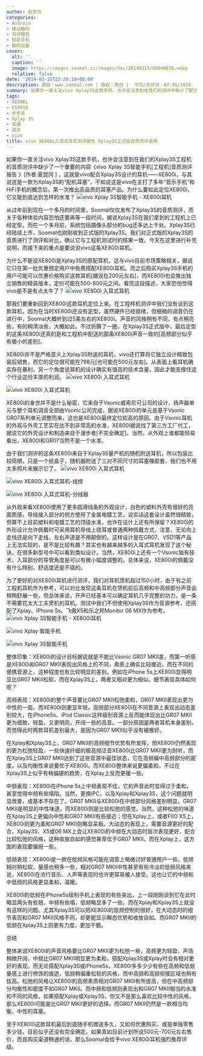 ```yaml
---
author: 赵宇为
categories:
- Android
- 移动数码
- 测评报告
- 智能手机
- 数码设备
cover:
  alt: ''
  caption: ''
  image: https://images.soomal.cc/images/doc/20140315/00040876.webp
  relative: false
date: '2014-03-15T22:28:18+08:00'
description: 源自：www.soomal.com | 版权：原创 |  平均/总评分：07.95/1018
summary: 如果你一直关注vivo Xplay3S这款手机，也许会注意到在我们的测评中缺少了配合Xplay3S设计的耳机――XE800i，与其说这是一款为Xplay3S的“配机耳塞”，不如说这是vivo在主打了多年“音乐手机”和HiFi手机的概念后，第一次推出高品质的耳塞产品。
tags:
- XE800i
- ES9018
- 步步高
- Xplay 3S
- 高通
- 骁龙
- vivo
title: vivo XE800i入耳式耳机测评报告 Xplay3S正式版音质测评说明
---
```


如果你一直关注vivo Xplay3S这款手机，也许会注意到在我们的Xplay3S工程机的音质测评中缺少了一个重要的内容《vivo Xplay 3S智能手机[工程机]音质测评报告 》[作者:夏昆冈 ]
，这就是vivo配合Xplay3S设计的耳机――XE800i，与其说这是一款为Xplay3S的“配机耳塞”，不如说这是vivo在主打了多年“音乐手机”和HiFi手机的概念后，第一次推出高品质的耳塞产品。为什么要如此定位XE800i，它又能到底达到怎样的水准？
![vivo Xplay 3S智能手机 - XE800i耳机](https://images.soomal.cc/images/doc/20140121/00039815.webp)




从过年前到现在一个多月的时间里，Soomal仅仅发布了Xplay3S的音质测评，而关于各种体验内容恐怕还要再等一段时间，据说Xplay3S在我们拿到的工程机上已经定型，而在一个多月前，系统包括摄像头部分的bug还多达上千处。Xplay3S已经陆续上市，Soomal也刚刚收到正式版的Xplay3S。我们对正式版的Xplay3S的音质进行了测评和对比，确认它与工程机测试时的结果一致。今天在这里进行补充说明，而接下来的重点是要说说vivo这条XE800i耳机。

为什么不能说XE800i是Xplay3S的原配耳机，这与vivo目前市场策略相关，据说它只在第一批优惠预定用户中免费搭配XE800i耳机。而之后购买Xplay3S手机的用户可能可以优惠价格购买这款耳机[据说在200元左右]，而XE800i也会推出独立销售的精装版本，定价可能在500-800元之间。看完这段描述，大家恐怕觉得vivo是不是有点太牛了？
![vivo XE800i 入耳式耳机](https://images.soomal.cc/images/doc/20140315/00040869.webp)




那我们要重新回到XE800i这款耳机定位上来。在工程样机测评中我们没有谈到这款耳机，因为在当时XE800i还没有定型，虽然硬件已经就绪，但细微的调音仍在进行中，Soomal大概听到过5条左右的XE800i。声音的风格稍有不同，有点稍亮些，有的稍清淡些，大概如此。不过折腾了一圈，在Xplay3S正式版中，最后定型的这条XE800i还真的是和工程机中配送的那条XE800i声音一致的[高频部分似乎有极小的差别]。

XE800i并不是严格意义上Xplay3S附送的耳机，vivo还打算将它独立设计精致包装后销售，而它的定位很可能在798元[也可能在500元左右]。从表面上看耳机确实存在暴利，另一个角度说耳机的设计确实有很高的技术含量，因此才能支撑住这个行业这份丰厚的利润。
![vivo XE800i 入耳式耳机](https://images.soomal.cc/images/doc/20140315/00040870_01.webp)




![vivo XE800i 入耳式耳机](https://images.soomal.cc/images/doc/20140315/00040871_01.webp)




XE800i的身世并不是什么秘密，它来自于Vsonic威索尼可公司的设计，扬声器单元与整个耳机调音全部由Vsonic公司完成，据说XE800i的单元是基于Vsonic GR07系列单元调整而来，这也是XE800i最终定位较高的原因。由于Vsonic耳机的外观与外壳工艺实在达不到非常高的水准，XE800i据说找了第三方工厂代工，据说它的外壳设计和制造来自于漫步者[不完全确定]。当然，从外观上谁都能轻易看出，XE800i和GR07当然不是一个水准。

由于我们测评的这条XE800i来自于Xplay3S量产机的随机附送耳机，所以包装比较简陋，只是一个纸盒子，随机器附送了三对不同尺寸的耳塞橡胶套，我们也不用太多照片来展示它了。
![vivo XE800i 入耳式耳机](https://images.soomal.cc/images/doc/20140315/00040872.webp)




![vivo XE800i 入耳式耳机-线控](https://images.soomal.cc/images/doc/20140315/00040873_01.webp)




![vivo XE800i 入耳式耳机-分线器](https://images.soomal.cc/images/doc/20140315/00040874_01.webp)




从外观来看XE800i使用了更多圆滑线条的外观设计，白色的塑料外壳有很好的亮面质感，导线接入部分的侧方使用了金属电镀工艺，说实话这套设计虽然很精致，但算不上目前塑料和电镀工艺的顶级水准，也许在设计上还有所保留？XE800i的外形设计允许佩戴时可采用耳机导线上绕耳或普通两种佩戴方式，注意，无论向上走线还是向下走线，左右声道是不用颠倒的。这样设计是在GR07、VSD1等产品上无法实现的，是不是比较有趣？其实也有越来越多的入耳式耳机发现了这个秘诀，在很多新型号中可以看到类似设计。当然，XE800i上还有一个Vsonic独有技术，入耳部分的导管角度是可以有微小幅度调整的。总体来说，XE800i的佩戴没有什么特别，舒适度还是不错的。

为了更好的对XE800i耳机进行测评，我们对耳机煲机超过150小时，由于有之前工程机耳机作为参考，可以对比发现这条耳机在煲机前后高频和中高频部分声音会稍稍舒展一些，但总体来说，开声已经基本可以确定耳机几乎完整的功力，是一条不需要花太大工夫煲机的耳机。测试中我们不但使用Xplay3S作为音源参考，还搭配了Xplay、iPhone 5s、飞傲X5和乐之邦Monitor 06 MX作为参考。
![vivo Xplay 3S智能手机 - XE800i耳机](https://images.soomal.cc/images/doc/20140121/00039814.webp)




![vivo Xplay 智能手机](https://images.soomal.cc/images/doc/20130523/00031193_01.webp)




![vivo Xplay 3S智能手机](https://images.soomal.cc/images/doc/20140121/00039805_01.webp)




整体印象：XE800i的设计目标据说就是不能比Vsonic GR07 MKII差，而第一听感是XE800i和GR07 MKII表现出风格上的不同，素质上确实比较接近。而在不同的便携音源上，这种程度也有比较明显的差别。例如在iPhone 5s上XE800i显得明显比GR07 MKII松软，而在Xplay3S上，两者又相对更为相似。细节表现具体如何呢？

高频表现：XE800i的整个声音要比GR07 MKII松弛柔和，GR07 MKII表现出更为中性的一面，而XE800i则更显年轻。高频部分XE800i在不同音源上表现出动态差别较大，在iPhone5s、iPod Classic这样级别音源上反而能体现出比GR07 MKII更为细致，轻盈，又更明亮，开阔一些的高音。一部分原因是两者耳机本身差别，而觉得此时两款耳机差别最大，是因为GR07 MKII似乎没有被推好。

在Xplay和Xplay3S上，GR07 MKII的高频细节优势有所发挥，但XE800i仍然表现的更为松弛轻盈，一些快速纤细的极高频泛音XE800i比GR07 MKII更为耐听，而在Xplay3S上GR07 MKII达到了这些音源中最佳状态，它在高频偏中高频部分的密度，以及均衡性来说要优于XE800i。而XE800i整体来说更偏柔和，不过在Xplay3S上似乎有稍偏硬的趋势，在Xplay上反而更暖一些。

中频表现：XE800i在iPhone 5s上中频表现不佳，它的声音此时显得过于柔和，甚至觉得中频有些塌陷。当然，更换IPC，以及Xplay和Xplay3S，这个问题就明显改善，或基本不存在了。GR07 MKII与XE800i在中频部分风格差别明显，GR07 MKII是明显的中性味道，而XE800i则是比较松弛的感觉。当然，这种松弛的味道在Xplay3S上更偏向中性和GR07 MKII有些接近；但在Xplay上，或者FIIO X5上，XE800i则更为柔和GR07 MKII则略显呆板。大动态的表现上，需要音源更好的配合，Xplay3S、X5或06 MX上会让XE800i的中频在大动态时层次表现更好，配合比较松弛的风格，这种收放自如的感觉甚至优于GR07 MKII。而在Xplay上，这方面的表现要偏弱一些。

低频表现：XE800i是一款在低频风格可能在调音上略微讨好普通用户一些，低频相对稍松软，量感也稍多一些，相对GR07 MKII中性甚至有些冷淡的低频风格来说，XE800i在流行音乐、人声等表现时也许更容易被人接受。这也让它的中频和中低频的风格更显柔和，温暖。

XE800i的低频在iPhone5s级别手机上表现的有些突出，上一段刚刚谈到它在此时略显两头有些翘，中频有些塌，低频略显多了一些。而在Xplay和Xplay3S上就没有这样的问题。尤其Xplay3S可以把XE800i的低频控制的很好，在大动态时的细节表现和GR07 MKII风格不同，却更能显示瞬态优势和收放自如。而GR07 MKII的低频在Xplay3S上则更有力度，更加干脆。

总结

整体来说XE800i的声音风格要比GR07 MKII更为松弛一些，高频更为轻盈，声场稍微开阔，中频比GR07 MKII明显更为柔和，搭配Xplay3S或Xplay时会有相对更好的表现。而无论搭配Xplay3S或iPhone5s，XE800i多多少少有些在高频和低频量感上进行修饰的痕迹，低频稍偏重松软的风格，而中高频和高频衔接区域也稍有拔高。松弛的风格让XE800i的高频素质相对GR07 MKII有所提高，但在中高频部分均衡性和密度不如GR07 MKII。而中频和低频则表现出和GR07 MKII相当的水准和不同的风格，如果搭配Xplay或Xplay3S，你又不是那么喜欢比较中性的风格，那么XE800i可能是比GR07 MKII更好的选择。而GR07 MKII仍然是一款相当均衡、中性的耳塞。

至于XE800i这款耳机最后到底随手机赠送多久，又如何优惠购买，或是单独零售多少钱，目前似乎还没有完全确定。如果真如目前计划所说500元-700元左右售价，而且购买渠道畅通的话，那么Soomal会给予vivo XE800i耳机强烈推荐评级。